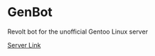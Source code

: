 # GenBot
Revolt bot for the unofficial Gentoo Linux server

[Server Link](https://app.revolt.chat/invite/HW3zvqq3)
